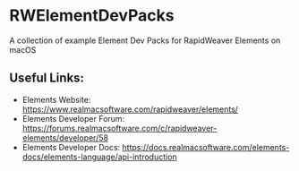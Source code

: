 # RWElementDevPacks
A collection of example Element Dev Packs for RapidWeaver Elements on macOS

## Useful Links:
- Elements Website: https://www.realmacsoftware.com/rapidweaver/elements/ 
- Elements Developer Forum: https://forums.realmacsoftware.com/c/rapidweaver-elements/developer/58
- Elements Developer Docs: https://docs.realmacsoftware.com/elements-docs/elements-language/api-introduction
